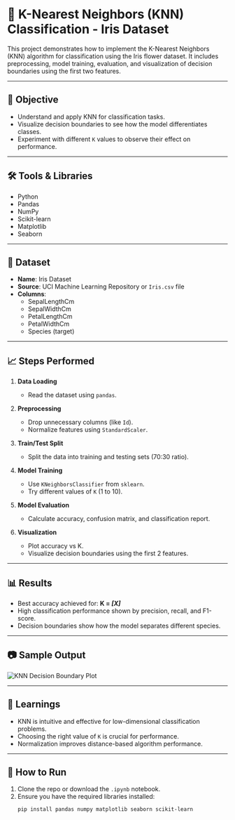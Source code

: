 # 🌸 K-Nearest Neighbors (KNN) Classification - Iris Dataset

This project demonstrates how to implement the K-Nearest Neighbors (KNN) algorithm for classification using the Iris flower dataset. It includes preprocessing, model training, evaluation, and visualization of decision boundaries using the first two features.

---

## 📌 Objective

- Understand and apply KNN for classification tasks.
- Visualize decision boundaries to see how the model differentiates classes.
- Experiment with different `K` values to observe their effect on performance.

---

## 🛠️ Tools & Libraries

- Python
- Pandas
- NumPy
- Scikit-learn
- Matplotlib
- Seaborn

---

## 📂 Dataset

- **Name**: Iris Dataset
- **Source**: UCI Machine Learning Repository or `Iris.csv` file
- **Columns**:
  - SepalLengthCm
  - SepalWidthCm
  - PetalLengthCm
  - PetalWidthCm
  - Species (target)

---

## 📈 Steps Performed

1. **Data Loading**
   - Read the dataset using `pandas`.

2. **Preprocessing**
   - Drop unnecessary columns (like `Id`).
   - Normalize features using `StandardScaler`.

3. **Train/Test Split**
   - Split the data into training and testing sets (70:30 ratio).

4. **Model Training**
   - Use `KNeighborsClassifier` from `sklearn`.
   - Try different values of `K` (1 to 10).

5. **Model Evaluation**
   - Calculate accuracy, confusion matrix, and classification report.

6. **Visualization**
   - Plot accuracy vs K.
   - Visualize decision boundaries using the first 2 features.

---

## 📊 Results

- Best accuracy achieved for: **K = _[X]_**
- High classification performance shown by precision, recall, and F1-score.
- Decision boundaries show how the model separates different species.

---

## 📷 Sample Output

![KNN Decision Boundary Plot](./assets/knn_decision_boundary.png)  <!-- optional image -->

---

## 🧠 Learnings

- KNN is intuitive and effective for low-dimensional classification problems.
- Choosing the right value of `K` is crucial for performance.
- Normalization improves distance-based algorithm performance.

---

## 🚀 How to Run

1. Clone the repo or download the `.ipynb` notebook.
2. Ensure you have the required libraries installed:
   ```bash
   pip install pandas numpy matplotlib seaborn scikit-learn
